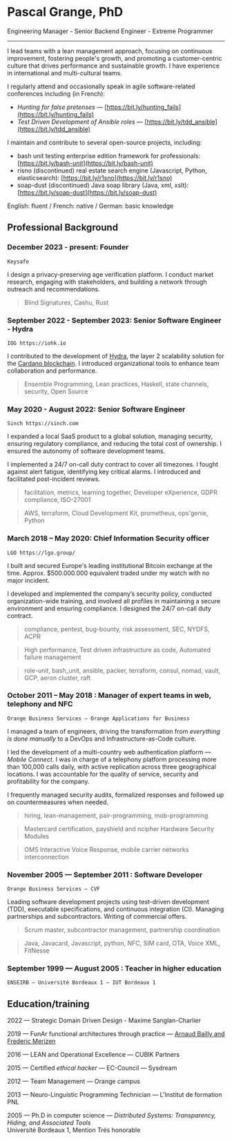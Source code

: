 Pascal Grange, PhD
==================

Engineering Manager - Senior Backend Engineer - Extreme Programmer

<!--
> <email> phone number \
> postal address
-->

---

I lead teams with a lean management approach, focusing on continuous improvement, fostering people's growth, and promoting a customer-centric culture that drives performance and sustainable growth. I have experience in international and multi-cultural teams.

I regularly attend and occasionally speak in agile software-related conferences including (in French):

* *Hunting for false pretenses* — [https://bit.ly/hunting_fails](https://bit.ly/hunting_fails)
* *Test Driven Development of Ansible roles* — [https://bit.ly/tdd_ansible](https://bit.ly/tdd_ansible)

I maintain and contribute to several open-source projects, including:

* bash unit testing enterprise edition framework for professionals: [https://bit.ly/bash-unit](https://bit.ly/bash-unit)
* risno (discontinued) real estate search engine (Javascript, Python, elasticsearch): [https://bit.ly/r1sno](https://bit.ly/r1sno)
* soap-dust (discontinued) Java soap library (Java, xml, xslt): [https://bit.ly/soap-dust](https://bit.ly/soap-dust)

English: fluent / French: native / German: basic knowledge

Professional Background
-----------------------

### December 2023 - present: Founder

    Keysafe

I design a privacy-preserving age verification platform. I conduct market research, engaging with stakeholders, and building a network through outreach and recommendations.

> Blind Signatures, Cashu, Rust

### September 2022 - September 2023: Senior Software Engineer - Hydra

    IOG https://iohk.io

I contributed to the development of [Hydra](http://github.com/input-output-hk/hydra/), the layer 2 scalability solution for the [Cardano blockchain](https://cardano.org). I introduced organizational tools to enhance team collaboration and performance.

> Ensemble Programming, Lean practices, Haskell, state channels, security, Open Source

### May 2020 - August 2022: Senior Software Engineer

    Sinch https://sinch.com

I expanded a local SaaS product to a global solution, managing security, ensuring regulatory compliance, and reducing the total cost of ownership. I ensured the autonomy of software development teams.

I implemented a 24/7 on-call duty contract to cover all timezones. I fought against alert fatigue, identifying key critical alarms. I introduced and facilitated post-incident reviews.

> facilitation, metrics, learning together, Developer eXperience,
> GDPR compliance, ISO-27001

> AWS, terraform, Cloud Development Kit, prometheus, ops'genie, Python

<!-- p style="break-before: page;"></p -->

### March 2018 – May 2020: Chief Information Security officer

    LGO https://lgo.group/

I built and secured Europe's leading institutional Bitcoin exchange at the time.
Approx. $500.000.000 equivalent traded under my watch with no major incident.

I developed and implemented the company’s security policy, conducted organization-wide
training, and involved all profiles in maintaining a secure environment and ensuring compliance.
I designed the 24/7 on-call duty contract.

> compliance, pentest, bug-bounty, risk assessment,
> SEC, NYDFS, ACPR

> High performance, Test driven infrastructure as code,
> Automated failure management

> role-unit, bash_unit, ansible, packer, terraform, consul, nomad, vault, GCP, aeron cluster, raft


### October 2011 – May 2018 : Manager of expert teams in web, telephony and NFC

    Orange Business Services — Orange Applications for Business

I managed a team of engineers, driving the transformation from _everything is done manually_ to a DevOps and Infrastructure-as-Code culture.

I led the development of a multi-country web authentication platform — *Mobile Connect*. I was in charge of a telephony platform processing more than 100,000 calls daily, with active replication across three geographical locations. I was accountable for the quality of service, security and profitability for the company.

I frequently managed security audits, formalized responses and followed up on countermeasures when needed.

> hiring, lean-management,
> pair-programming, mob-programming

> Mastercard certification,
> payshield and ncipher Hardware Security Modules

> OMS Interactive Voice Response,
> mobile carrier networks interconnection

### November 2005 — September 2011 : Software Developer

    Orange Business Services — CVF

Leading software development projects using test-driven development (TDD), executable specifications, and continuous integration (CI). Managing partnerships and subcontractors. Writing of commercial offers.

> Scrum master, subcontractor management, partnership coordination

> Java, Javacard, Javascript, python, NFC, SIM card, OTA, Voice XML, FitNesse

### September 1999 — August 2005 : Teacher in higher education

    ENSEIRB — Université Bordeaux 1 — IUT Bordeaux 1

Education/training
------------------

2022 — Strategic Domain Driven Design - Maxime Sanglan-Charlier

2019 — FunAr functional architectures through practice — [Arnaud Bailly and Frederic Merizen](https://bit.ly/FunAr)

2016 — LEAN and Operational Excellence — CUBIK Partners

2015 — Certified *ethical hacker* — EC-Council — Sysdream

2012  — Team Management — Orange campus

2013 — Neuro-Linguistic Programming Technician — L'Institut de formation PNL

2005 — Ph.D in computer science — *Distributed Systems: Transparency, Hiding, and Associated Tools*\
Université Bordeaux 1, Mention Trés honorable